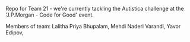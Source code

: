 Repo for Team 21 - we're currently tackling the Autistica challenge at the 'J.P.Morgan - Code for Good' event.

Members of team: Lalitha Priya Bhupalam, Mehdi Naderi Varandi, Yavor Edipov, 
